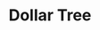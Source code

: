---
title: "Dollar Tree"
url: /carrollton/dollar-tree-west-rosemeade-parkway/
shop: variety store
---